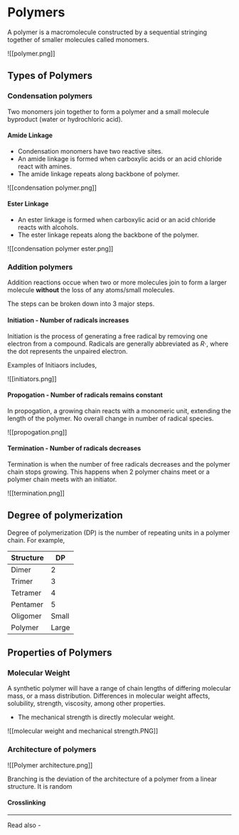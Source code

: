 # Polymers
A polymer is a macromolecule constructed by a sequential stringing together of smaller molecules called monomers.

![[polymer.png]]

## Types of Polymers

### Condensation polymers
Two monomers join together to form a polymer and a small molecule byproduct (water or hydrochloric acid).

#### Amide Linkage
- Condensation monomers have two reactive sites.
- An amide linkage is formed when carboxylic acids or an acid chloride react with amines.
- The amide linkage repeats along backbone of polymer.

![[condensation polymer.png]]

#### Ester Linkage
- An ester linkage is formed when carboxylic acid or an acid chloride reacts with alcohols.
- The ester linkage repeats along the backbone of the polymer.

![[condensation polymer ester.png]]

### Addition polymers
Addition reactions occue when two or more molecules join to form a larger molecule **without** the loss of any atoms/small molecules.

The steps can be broken down into 3 major steps.

#### Initiation - Number of radicals increases

Initiation is the process of generating a free radical by removing one electron from a compound. Radicals are generally abbreviated as ${R \cdot}$, where the dot represents the unpaired electron.

Examples of Initiaors includes,

![[initiators.png]]

#### Propogation - Number of radicals remains constant

In propogation, a growing chain reacts with a monomeric unit, extending the length of the polymer. No overall change in number of radical species.

![[propogation.png]]


#### Termination - Number of radicals decreases

Termination is when the number of free radicals decreases and the polymer chain stops growing. This happens when 2 polymer chains meet or a polymer chain meets with an initiator.

![[termination.png]]


## Degree of polymerization

Degree of polymerization (DP) is the number of repeating units in a polymer chain. For example,

| Structure | DP    |
| --------- | ----- |
| Dimer     | 2     |
| Trimer    | 3     |
| Tetramer  | 4     |
| Pentamer  | 5     |
| Oligomer  | Small |
| Polymer   | Large |


## Properties of Polymers


### Molecular Weight

A synthetic polymer will have a range of chain lengths of differing molecular mass, or a mass distribution. Differences in molecular weight affects, solubility, strength, viscosity, among other properties.

- The mechanical strength is directly molecular weight.

![[molecular weight and mechanical strength.PNG]]


### Architecture of polymers

![[Polymer architecture.png]]

Branching is the deviation of the architecture of a polymer from a linear structure. It is random 

#### Crosslinking









---
Read also - 